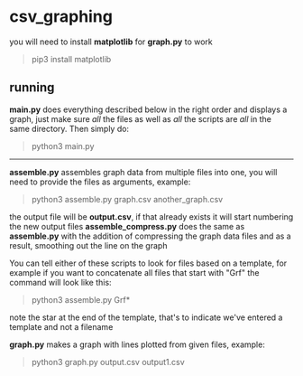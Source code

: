 # csv_graphing

you will need to install **matplotlib** for **graph.py** to work
> pip3 install matplotlib

## running

**main.py** does everything described below in the right order and displays a graph, just make sure *all* the files as well as *all* the scripts are *all* in the same directory. Then simply do:
> python3 main.py

***

**assemble.py** assembles graph data from multiple files into one, you will need to provide the files as arguments, example:
> python3 assemble.py graph.csv another_graph.csv

the output file will be **output.csv**, if that already exists it will start numbering the new output files
**assemble_compress.py** does the same as **assemble.py** with the addition of compressing the graph data files and as a result, smoothing out the line on the graph

You can tell either of these scripts to look for files based on a template, for example if you want to concatenate all files that start with "Grf" the command will look like this:
> python3 assemble.py Grf*

note the star at the end of the template, that's to indicate we've entered a template and not a filename

**graph.py** makes a graph with lines plotted from given files, example:
> python3 graph.py output.csv output1.csv